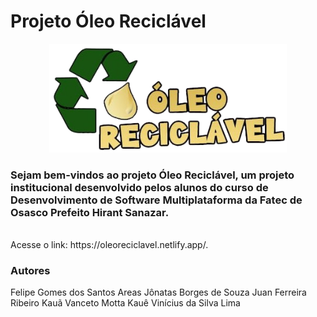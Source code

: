 # Projeto Óleo Reciclável

<p align="center">
    <img src="src/img/oleo-reciclavel-logo.png" width="380">
</p>

### Sejam bem-vindos ao projeto Óleo Reciclável, um projeto institucional desenvolvido pelos alunos do curso de Desenvolvimento de Software Multiplataforma da Fatec de Osasco Prefeito Hirant Sanazar.
<br>
Acesse o link: https://oleoreciclavel.netlify.app/.

### Autores
Felipe Gomes dos Santos Areas
Jônatas Borges de Souza
Juan Ferreira Ribeiro
Kauã Vanceto Motta
Kauê Vinícius da Silva Lima
